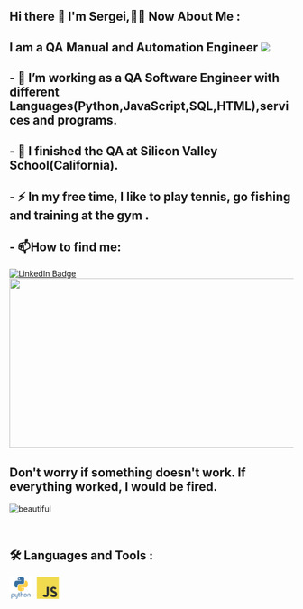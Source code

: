 ## Hi there 👋 I'm Sergei,:man_technologist: Now About Me :
## I am a QA Manual and Automation Engineer <img src="https://media.giphy.com/media/WUlplcMpOCEmTGBtBW/giphy.gif" width="47">
## - :telescope: I’m working as a QA Software Engineer with different Languages(Python,JavaScript,SQL,HTML),services and programs.
## - :seedling: I finished the QA at Silicon Valley School(California).
## - :zap: In my free time, I like to play tennis, go fishing and training at the gym .
## - :mailbox:How to find me:<div id="badges">
  <a href="https://www.linkedin.com/in/sergei-kutnyi/">
  <img src="https://img.shields.io/badge/LinkedIn-blue?style=for-the-badge&logo=linkedin&logoColor=white" alt="LinkedIn Badge"/>
  </a>
<div align="center">
  <img src="https://media.giphy.com/media/dWesBcTLavkZuG35MI/giphy.gif" width="600" height="300"/>
</div>

## Don't worry if something doesn't work. If everything worked, I would be fired.
![beautiful](https://i.pinimg.com/736x/38/42/d3/3842d3ad2fd6ebbf9376d10f70498a23--desk-setup-work-spaces.jpg)

<img src="https://SergeiQA74/ghpvc/?username=your-github-username&style=flat-square&color=blue" alt=""/>

 ## :hammer_and_wrench: Languages and Tools :
  <div>
  <img src=https://github.com/devicons/devicon/blob/master/icons/python/python-original-wordmark.svg title="Python" alt="Python" width="40" height="40"/>&nbsp;
    <img src="https://github.com/devicons/devicon/blob/master/icons/javascript/javascript-original.svg" title="JavaScript" alt="JavaScript" width="40"height="40"/>&nbsp; 
  
 
